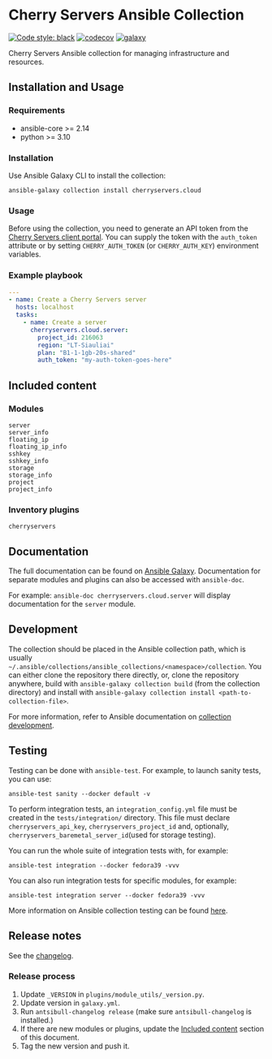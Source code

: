 # Cherry Servers Ansible Collection

[![Code style: black](https://img.shields.io/badge/code%20style-black-000000.svg)](https://github.com/psf/black)
[![codecov](https://codecov.io/gh/cherryservers/ansible-collection-cherryservers/graph/badge.svg?token=ct1qQJ7zmp)](https://codecov.io/gh/cherryservers/ansible-collection-cherryservers)
[![galaxy](https://img.shields.io/badge/dynamic/json?url=https%3A%2F%2Fgalaxy.ansible.com%2Fapi%2Fv3%2Fplugin%2Fansible%2Fcontent%2Fpublished%2Fcollections%2Findex%2Fcherryservers%2Fcloud%2F&query=highest_version.version&label=galaxy)](https://galaxy.ansible.com/ui/repo/published/cherryservers/cloud/)

Cherry Servers Ansible collection for managing infrastructure and resources.

## Installation and Usage

### Requirements

- ansible-core >= 2.14
- python >= 3.10

### Installation

Use Ansible Galaxy CLI to install the collection:

```shell
ansible-galaxy collection install cherryservers.cloud
```

### Usage

Before using the collection, you need to generate an API token from
the [Cherry Servers client portal](https://portal.cherryservers.com/settings/api-keys).
You can supply the token with the `auth_token` attribute or by setting `CHERRY_AUTH_TOKEN` (or `CHERRY_AUTH_KEY`)
environment variables.

### Example playbook

```yaml
---
- name: Create a Cherry Servers server
  hosts: localhost
  tasks:
    - name: Create a server
      cherryservers.cloud.server:
        project_id: 216063
        region: "LT-Siauliai"
        plan: "B1-1-1gb-20s-shared"
        auth_token: "my-auth-token-goes-here"
```

## Included content

### Modules

```text
server
server_info
floating_ip
floating_ip_info
sshkey
sshkey_info
storage
storage_info
project
project_info
```

### Inventory plugins

```cherryservers```

## Documentation

The full documentation can be found
on [Ansible Galaxy](https://galaxy.ansible.com/ui/repo/published/cherryservers/cloud/docs/).
Documentation for separate modules and plugins can also be accessed with `ansible-doc`.

For example: `ansible-doc cherryservers.cloud.server` will display documentation for the `server` module.

## Development

The collection should be placed in the Ansible collection path, which is usually
`~/.ansible/collections/ansible_collections/<namespace>/collection`.
You can either clone the repository there directly, or, clone the repository anywhere, build with
`ansible-galaxy collection build` (from the collection directory)
and install with `ansible-galaxy collection install <path-to-collection-file>`.

For more information, refer to Ansible documentation
on [collection development](https://docs.ansible.com/ansible/latest/dev_guide/developing_collections.html).

## Testing

Testing can be done with `ansible-test`. For example, to launch sanity tests, you can use:

```shell
ansible-test sanity --docker default -v
```

To perform integration tests, an `integration_config.yml` file must be created in the `tests/integration/` directory.
This file must declare `cherryservers_api_key`, `cherryservers_project_id` and, optionally,
`cherryservers_baremetal_server_id`(used for storage testing).

You can run the whole suite of integration tests with, for example:

```shell
ansible-test integration --docker fedora39 -vvv
```

You can also run integration tests for specific modules, for example:

```shell
ansible-test integration server --docker fedora39 -vvv
```

More information on Ansible collection testing can be
found [here](https://docs.ansible.com/ansible/latest/dev_guide/developing_collections_testing.html).

## Release notes

See the [changelog](CHANGELOG.rst).

### Release process

1. Update `_VERSION` in `plugins/module_utils/_version.py`.
2. Update version in `galaxy.yml`.
3. Run `antsibull-changelog release` (make sure `antsibull-changelog` is installed.)
4. If there are new modules or plugins, update the [Included content](#included-content) section of this document.
5. Tag the new version and push it.